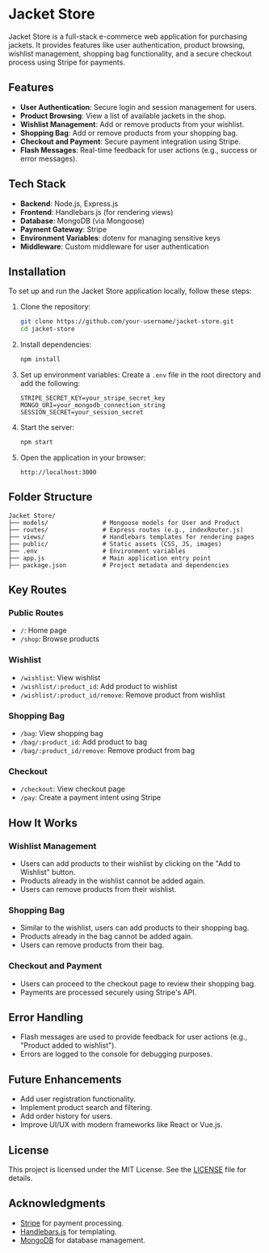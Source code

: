 # Jacket Store

Jacket Store is a full-stack e-commerce web application for purchasing jackets. It provides features like user authentication, product browsing, wishlist management, shopping bag functionality, and a secure checkout process using Stripe for payments.

## Features

- **User Authentication**: Secure login and session management for users.
- **Product Browsing**: View a list of available jackets in the shop.
- **Wishlist Management**: Add or remove products from your wishlist.
- **Shopping Bag**: Add or remove products from your shopping bag.
- **Checkout and Payment**: Secure payment integration using Stripe.
- **Flash Messages**: Real-time feedback for user actions (e.g., success or error messages).

## Tech Stack

- **Backend**: Node.js, Express.js
- **Frontend**: Handlebars.js (for rendering views)
- **Database**: MongoDB (via Mongoose)
- **Payment Gateway**: Stripe
- **Environment Variables**: dotenv for managing sensitive keys
- **Middleware**: Custom middleware for user authentication

## Installation

To set up and run the Jacket Store application locally, follow these steps:

1. Clone the repository:
   ```bash
   git clone https://github.com/your-username/jacket-store.git
   cd jacket-store
   ```

2. Install dependencies:
   ```bash
   npm install
   ```

3. Set up environment variables:
   Create a `.env` file in the root directory and add the following:
   ```
   STRIPE_SECRET_KEY=your_stripe_secret_key
   MONGO_URI=your_mongodb_connection_string
   SESSION_SECRET=your_session_secret
   ```

4. Start the server:
   ```bash
   npm start
   ```

5. Open the application in your browser:
   ```
   http://localhost:3000
   ```

## Folder Structure

```
Jacket Store/
├── models/               # Mongoose models for User and Product
├── routes/               # Express routes (e.g., indexRouter.js)
├── views/                # Handlebars templates for rendering pages
├── public/               # Static assets (CSS, JS, images)
├── .env                  # Environment variables
├── app.js                # Main application entry point
├── package.json          # Project metadata and dependencies
```

## Key Routes

### Public Routes
- `/`: Home page
- `/shop`: Browse products

### Wishlist
- `/wishlist`: View wishlist
- `/wishlist/:product_id`: Add product to wishlist
- `/wishlist/:product_id/remove`: Remove product from wishlist

### Shopping Bag
- `/bag`: View shopping bag
- `/bag/:product_id`: Add product to bag
- `/bag/:product_id/remove`: Remove product from bag

### Checkout
- `/checkout`: View checkout page
- `/pay`: Create a payment intent using Stripe

## How It Works

### Wishlist Management
- Users can add products to their wishlist by clicking on the "Add to Wishlist" button.
- Products already in the wishlist cannot be added again.
- Users can remove products from their wishlist.

### Shopping Bag
- Similar to the wishlist, users can add products to their shopping bag.
- Products already in the bag cannot be added again.
- Users can remove products from their bag.

### Checkout and Payment
- Users can proceed to the checkout page to review their shopping bag.
- Payments are processed securely using Stripe's API.

## Error Handling
- Flash messages are used to provide feedback for user actions (e.g., "Product added to wishlist").
- Errors are logged to the console for debugging purposes.

## Future Enhancements
- Add user registration functionality.
- Implement product search and filtering.
- Add order history for users.
- Improve UI/UX with modern frameworks like React or Vue.js.

## License
This project is licensed under the MIT License. See the [LICENSE](LICENSE) file for details.

## Acknowledgments
- [Stripe](https://stripe.com/) for payment processing.
- [Handlebars.js](https://handlebarsjs.com/) for templating.
- [MongoDB](https://www.mongodb.com/) for database management.

